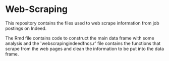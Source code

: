 # Web-Scraping
This repository contains the files used to web scrape information from job postings on Indeed. 

The Rmd file contains code to construct the main data frame with some analysis and the 'webscrapingindeedfncs.r' file contains the functions that scrape from the web pages
and clean the information to be put into the data frame. 
